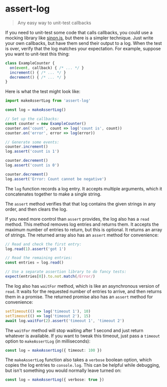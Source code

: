 # assert-log

> Any easy way to unit-test callbacks

If you need to unit-test some code that calls callbacks, you could use a mocking library like [sinon.js](https://sinonjs.org/), but there is a simpler technique. Just write your own callbacks, but have them send their output to a log. When the test is over, verify that the log matches your expectation. For example, suppose you want to unit-test this thing:

```typescript
class ExampleCounter {
  on(event, callback) { /* ... */ }
  increment() { /* ... */ }
  decrement() { /* ... */ }
}
```

Here is what the test might look like:

```typescript
import makeAssertLog from 'assert-log'

const log = makeAssertLog()

// Set up the callbacks:
const counter = new ExampleCounter()
counter.on('count', count => log('count is', count))
counter.on('error', error => log(error))

// Generate some events:
counter.increment()
log.assert('count is 1')

counter.decrement()
log.assert('count is 0')

counter.decrement()
log.assert('Error: Count cannot be negative')
```

The `log` function records a log entry. It accepts multiple arguments, which it concatenates together to make a single string.

The `assert` method verifies that that log contains the given strings in any order, and then clears the log.

If you need more control than `assert` provides, the log also has a `read` method. This method removes log entries and returns them. It accepts the maximum number of entries to return, but this is optional. It returns an array of strings. The returned array also has an `assert` method for convenience:

```typescript
// Read and check the first entry:
log.read(1).assert('got 1')

// Read the remaining entries:
const entries = log.read()

// Use a separate assertion library to do fancy tests:
expect(entries[0]).to.not.match(/Error/)
```

The log also has `waitFor` method, which is like an asynchronous version of `read`. It waits for the requested number of entries to arrive, and then returns them in a promise. The returned promise also has an `assert` method for convenience:

```typescript
setTimeout(() => log('timeout 1'), 10)
setTimeout(() => log('timeout 2'), 15)
await log.waitFor(2).assert('timeout 1', 'timeout 2')
```

The `waitFor` method will stop waiting after 1 second and just return whatever is available. If you want to tweak this timeout, just pass a `timeout` option to `makeAssertLog` (in milliseconds):

```typescript
const log = makeAssertLog({ timeout: 100 })
```

The `makeAssertLog` function also takes a `verbose` boolean option, which copies the log entries to `console.log`. This can be helpful while debugging, but isn't something you would normally leave turned on:

```typescript
const log = makeAssertLog({ verbose: true })
```

